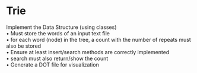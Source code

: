 # Trie

Implement the Data Structure (using classes)<br/>
• Must store the words of an input text file<br/>
• for each word (node) in the tree, a count with the
  number of repeats must also be stored<br/>
• Ensure at least insert/search methods are correctly
  implemented<br/>
• search must also return/show the count<br/>
• Generate a DOT file for visualization<br/>
